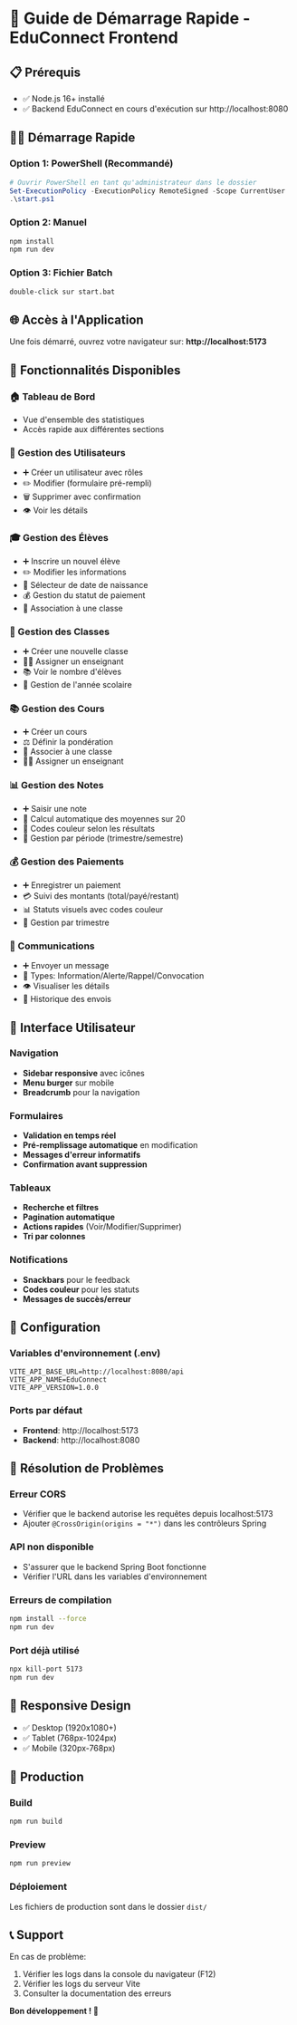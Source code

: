 # 🚀 Guide de Démarrage Rapide - EduConnect Frontend

## 📋 Prérequis
- ✅ Node.js 16+ installé
- ✅ Backend EduConnect en cours d'exécution sur http://localhost:8080

## 🏃‍♂️ Démarrage Rapide

### Option 1: PowerShell (Recommandé)
```powershell
# Ouvrir PowerShell en tant qu'administrateur dans le dossier
Set-ExecutionPolicy -ExecutionPolicy RemoteSigned -Scope CurrentUser
.\start.ps1
```

### Option 2: Manuel
```bash
npm install
npm run dev
```

### Option 3: Fichier Batch
```cmd
double-click sur start.bat
```

## 🌐 Accès à l'Application
Une fois démarré, ouvrez votre navigateur sur:
**http://localhost:5173**

## 🎯 Fonctionnalités Disponibles

### 🏠 Tableau de Bord
- Vue d'ensemble des statistiques
- Accès rapide aux différentes sections

### 👥 Gestion des Utilisateurs
- ➕ Créer un utilisateur avec rôles
- ✏️ Modifier (formulaire pré-rempli)
- 🗑️ Supprimer avec confirmation
- 👁️ Voir les détails

### 🎓 Gestion des Élèves
- ➕ Inscrire un nouvel élève
- ✏️ Modifier les informations
- 📅 Sélecteur de date de naissance
- 💰 Gestion du statut de paiement
- 🏫 Association à une classe

### 🏫 Gestion des Classes
- ➕ Créer une nouvelle classe
- 👨‍🏫 Assigner un enseignant
- 📚 Voir le nombre d'élèves
- 📅 Gestion de l'année scolaire

### 📚 Gestion des Cours
- ➕ Créer un cours
- ⚖️ Définir la pondération
- 🏫 Associer à une classe
- 👨‍🏫 Assigner un enseignant

### 📊 Gestion des Notes
- ➕ Saisir une note
- 🧮 Calcul automatique des moyennes sur 20
- 🎨 Codes couleur selon les résultats
- 📅 Gestion par période (trimestre/semestre)

### 💰 Gestion des Paiements
- ➕ Enregistrer un paiement
- 💳 Suivi des montants (total/payé/restant)
- 📊 Statuts visuels avec codes couleur
- 📅 Gestion par trimestre

### 📢 Communications
- ➕ Envoyer un message
- 📧 Types: Information/Alerte/Rappel/Convocation
- 👁️ Visualiser les détails
- 📅 Historique des envois

## 🎨 Interface Utilisateur

### Navigation
- **Sidebar responsive** avec icônes
- **Menu burger** sur mobile
- **Breadcrumb** pour la navigation

### Formulaires
- **Validation en temps réel**
- **Pré-remplissage automatique** en modification
- **Messages d'erreur informatifs**
- **Confirmation avant suppression**

### Tableaux
- **Recherche et filtres**
- **Pagination automatique**
- **Actions rapides** (Voir/Modifier/Supprimer)
- **Tri par colonnes**

### Notifications
- **Snackbars** pour le feedback
- **Codes couleur** pour les statuts
- **Messages de succès/erreur**

## 🔧 Configuration

### Variables d'environnement (.env)
```env
VITE_API_BASE_URL=http://localhost:8080/api
VITE_APP_NAME=EduConnect
VITE_APP_VERSION=1.0.0
```

### Ports par défaut
- **Frontend**: http://localhost:5173
- **Backend**: http://localhost:8080

## 🐛 Résolution de Problèmes

### Erreur CORS
- Vérifier que le backend autorise les requêtes depuis localhost:5173
- Ajouter `@CrossOrigin(origins = "*")` dans les contrôleurs Spring

### API non disponible
- S'assurer que le backend Spring Boot fonctionne
- Vérifier l'URL dans les variables d'environnement

### Erreurs de compilation
```bash
npm install --force
npm run dev
```

### Port déjà utilisé
```bash
npx kill-port 5173
npm run dev
```

## 📱 Responsive Design
- ✅ Desktop (1920x1080+)
- ✅ Tablet (768px-1024px)
- ✅ Mobile (320px-768px)

## 🚀 Production

### Build
```bash
npm run build
```

### Preview
```bash
npm run preview
```

### Déploiement
Les fichiers de production sont dans le dossier `dist/`

## 📞 Support
En cas de problème:
1. Vérifier les logs dans la console du navigateur (F12)
2. Vérifier les logs du serveur Vite
3. Consulter la documentation des erreurs

**Bon développement ! 🎉**
